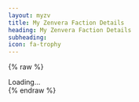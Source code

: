 ```yaml
---
layout: myzv
title: My Zenvera Faction Details
heading: My Zenvera Faction Details
subheading:
icon: fa-trophy
---
```

{% raw %}
<div id="details">Loading...</div>
<script src="js/purl.js"></script>
<script>
    $(document).ready( function() {
        var id = $.url().param('id');
        $.get('//myzv.herokuapp.com/view-faction.php?id=' + id, function( data ) { $( '#details' ).html( data ); });
    });
</script>
{% endraw %}